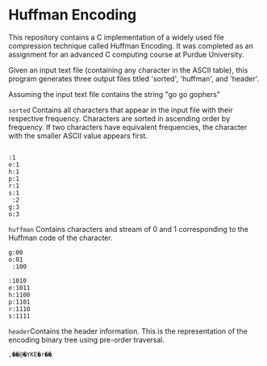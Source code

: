 # Huffman Encoding
This repository contains a C implementation of a widely used file compression technique called Huffman Encoding. It was completed as an assignment for an advanced C computing course at Purdue University.

Given an input text file (containing any character in the ASCII table), this program generates three output files titled 'sorted', 'huffman', and 'header'.

Assuming the input text file contains the string "go go gophers"

`sorted` Contains all characters that appear in the input file with their respective frequency. Characters are sorted in ascending order by frequency. If two characters have equivalent frequencies, the character with the smaller ASCII value appears first.
```

:1
e:1
h:1
p:1
r:1
s:1
 :2
g:3
o:3
```

`huffman` Contains characters and stream of 0 and 1 corresponding to the Huffman code of the character.
```
g:00
o:01
 :100

:1010
e:1011
h:1100
p:1101
r:1110
s:1111
```

`header`Contains the header information. This is the representation of the encoding binary tree using pre-order traversal.
```
,��@�YKE�r��
```
